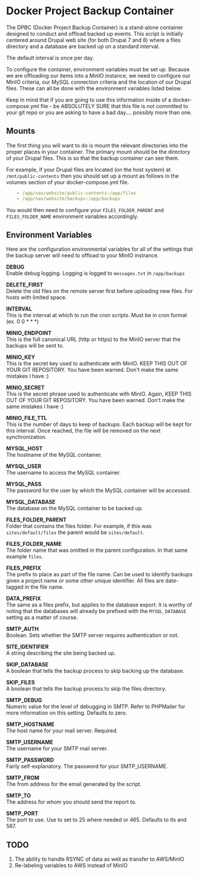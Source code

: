 # Docker Project Backup Container

The DPBC (Docker Project Backup Container) is a stand-alone container designed to conduct and offload backed up events. This script is initially centered around Drupal web site (for both Drupal 7 and 8) where a files directory and a database are backed up on a standard interval. 

The default interval is once per day.

To configure the container, environment variables must be set up. Because we are offloading our items into a MinIO instance, we need to configure our MinIO criteria, our MySQL connection criteria and the location of our Drupal files. These can all be done with the environment variables listed below.

Keep in mind that if you are going to use this information inside of a docker-compose.yml file - be ABSOLUTELY SURE that this file is not committed to your git repo or you are asking to have a bad day.... possibly more than one.

## Mounts  

The first thing you will want to do is mount the relevant directories into the proper places in your container. The primary mount should be the directory of your Drupal files. This is so that the backup container can see them.

For example, if your Drupal files are located (on the host system) at `/mnt/public-contents` then you should set up a mount as follows in the volumes section of your docker-compose.yml file.

```yaml
    - /app/nas/website/public-contents:/app/files
    - /app/nas/website/backups:/app/backups
```

You would then need to configure your `FILES_FOLDER_PARENT` and `FILES_FOLDER_NAME` environment variables accordingly.

## Environment Variables  

Here are the configuration environmental variables for all of the settings that the backup server will need to offload to your MinIO instrance.

**DEBUG**  
Enable debug logging. Logging is logged to `messages.txt` in `/app/backups`  

**DELETE_FIRST**  
Delete the old files on the remote server first before uploading new files. For hosts with limited space.  

**INTERVAL**  
This is the interval at which to run the cron scripts. Must be in cron format (ex. 0 0 * * *)  

**MINIO_ENDPOINT**  
This is the full canonical URL (http or https) to the MinIO server that the backups will be sent to.  

**MINIO_KEY**  
This is the secret key used to authenticate with MinIO. KEEP THIS OUT OF YOUR GIT REPOSITORY. You have been warned. Don't make the same mistakes I have :)  

**MINIO_SECRET**  
This is the secret phrase used to authenticate with MinIO. Again, KEEP THIS OUT OF YOUR GIT REPOSITORY. You have been warned. Don't make the same mistakes I have :)  

**MINIO_FILE_TTL**  
This is the number of days to keep of backups. Each backup will be kept for this interval. Once reached, the file will be removed on the next synchronization.  

**MYSQL_HOST**  
The hostname of the MySQL container.  

**MYSQL_USER**  
The username to access the MySQL container.  

**MYSQL_PASS**  
The password for the user by which the MySQL container will be accessed.  

**MYSQL_DATABASE**  
The database on the MySQL container to be backed up.  

**FILES_FOLDER_PARENT**  
Folder that contains the files folder. For example, if this was `sites/default/files` the parent would be `sites/default`.  

**FILES_FOLDER_NAME**  
The folder name that was omitted in the parent configuration. In that same example `files`.  

**FILES_PREFIX**  
The prefix to place as part of the file name. Can be used to identify backups given a project name or some other unique identifier. All files are date-tagged in the file name.  

**DATA_PREFIX**  
The same as a files prefix, but applies to the database export. It is worthy of noting that the databases will already be prefixed with the `MYSQL_DATABASE` setting as a matter of course.  

**SMTP_AUTH**  
Boolean. Sets whether the SMTP server requires authentication or not.  

**SITE_IDENTIFIER**  
A string describing the site being backed up.  

**SKIP_DATABASE**  
A boolean that tells the backup process to skip backing up the database. 

**SKIP_FILES**  
A boolean that tells the backup process to skip the files directory.  

**SMTP_DEBUG**  
Numeric value for the level of debugging in SMTP. Refer to PHPMailer for more information on this setting. Defaults to zero.  

**SMTP_HOSTNAME**  
The host name for your mail server. Required.  

**SMTP_USERNAME**  
The username for your SMTP mail server.  

**SMTP_PASSWORD**  
Fairly self-explanatory. The password for your SMTP_USERNAME.  

**SMTP_FROM**  
The from address for the email generated by the script.  

**SMTP_TO**  
The address for whom you should send the report to.  

**SMTP_PORT**  
The port to use. Use to set to 25 where needed or 465. Defaults to tls and 587.  

## TODO  

1. The ability to handle RSYNC of data as well as transfer to AWS/MinIO
2. Re-labeling variables to AWS instead of MinIO
